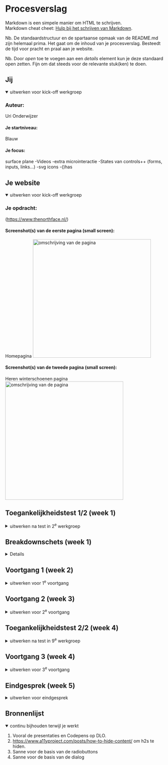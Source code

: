 # Procesverslag
Markdown is een simpele manier om HTML te schrijven.  
Markdown cheat cheet: [Hulp bij het schrijven van Markdown](https://github.com/adam-p/markdown-here/wiki/Markdown-Cheatsheet).

Nb. De standaardstructuur en de spartaanse opmaak van de README.md zijn helemaal prima. Het gaat om de inhoud van je procesverslag. Besteedt de tijd voor pracht en praal aan je website.

Nb. Door *open* toe te voegen aan een *details* element kun je deze standaard open zetten. Fijn om dat steeds voor de relevante stuk(ken) te doen.


## Jij

<details open>
  <summary>uitwerken voor kick-off werkgroep</summary>

  ### Auteur:
  Uri Onderwijzer

  #### Je startniveau:
  Blauw

  #### Je focus:
  surface plane
  -Videos
  -extra microinteractie
  -States van controls++ (forms, inputs, links…)
  -svg icons
  -()has
 
</details>

## Je website

<details open>
  <summary>uitwerken voor kick-off werkgroep</summary>

  ### Je opdracht:
  (https://www.thenorthface.nl/)

  #### Screenshot(s) van de eerste pagina (small screen): 
  Homepagina
  <img src="readme-images/tnffullpage.png" width="375px" alt="omschrijving van de pagina">

  #### Screenshot(s) van de tweede pagina (small screen):
  Heren winterschoenen pagina
  <img src="readme-images/tnffullpage2.png" width="375px" alt="omschrijving van de pagina">
 
</details>

## Toegankelijkheidstest 1/2 (week 1)

<details>
  <summary>uitwerken na test in 2<sup>e</sup> werkgroep</summary>

  ### Bevindingen
  Lijst met je bevindingen die in de test naar voren kwamen:

  -Door het carrousel heen scrollen werkt erg goed, maar de alt text bij de fotos klopt soms niet, de alt text is soms iets heel anders 
   dan wat op de foto staat, zo was er bijvoorbeeld een foto van een vrouw in een groene jas, maar was de alt text een vrouw in een roze 
   t-shirt.
  -Bij het stukje waar je lid kan worden van de 'XPLR pass' kan je niet naar de heading navigeren, zelfs niet met de pijltjes, je       
   navigeert automatisch naar de knop waar 'word lid' op staat, maar je weet dan dus niet waarvan je lid word.
  -De dropdown knoppen laten goed weten of de knop wel of niet uitgevouwen is.
  -De header 'abboneer u op onze nieuwsbrief' word ook overgeslagen, je word gelijk naar het e-mail vakje gebracht.
  -Hetzelfde gebeurd bij de headers 'volg the northface' en 'vind een winkel'.
  -Het hamburger menu werkt erg goed.
  -De alt text bij fotos kan beter.

  WCAG Checklist
  <img src="readme-images/WCAGCL1.jpg" width="375px">
  <img src="readme-images/WCAGCL2.jpg" width="375px">
  <img src="readme-images/WCAGCL3.jpg" width="375px">
  <img src="readme-images/WCAGCL4.jpg" width="375px">
  <img src="readme-images/WCAGCL5.jpg" width="375px">

</details>


## Breakdownschets (week 1)

<details>
  (De blauwe vierkanten zijn sections)

  ### Homepagina: 
  <img src="readme-images/breakdownschetsfed.png" width="375px" alt="breakdown van de hele pagina">

</details>


## Voortgang 1 (week 2)

<details>
  <summary>uitwerken voor 1<sup>e</sup> voortgang</summary>

  ### Stand van zaken
  Het verrasde me hoe goed de code er nog inzat van vorig jaar, ik had verwacht dat ik echt met heel veel moeite weer helemaal opnieuw alles moest leren, maar de kennis van vorig jaar kwam al snel terug.
  -Waar ik moeite mee heb is nu vooral de selectoren, ik ben nu soms classes aan het gebruiken op plekken waar dit eigenlijk niet mag, ik ga dit in de latere weken oplossen en de goede selectoren gebruiken.
  -Een uitdaging die ik had was om een carrousel te maken, niet een werkende maar meer iets dat lijkt op een carrousel.
  <img src="readme-images/pbfotocarrousel.png" width="375px">
  De uitdaging hier was om te voorkomen dat er side-scrolling voorkwam, dit is dus ook wat er eerst gebeurde. Wat ik wilde was dat de tweede foto in het carrousel afgesneden werd en dat hij dus wegvalt zodat je alleen de zijkant van de foto als breadcrumb kan zien. Na even puzzelen en met hulp van ChatGPT is het gelukt, ik moest de stukjes code: overflow: hidden; en width: 100vw; gebruiken.

  ### Agenda voor meeting
  samen met je groepje opstellen

  | student 1      | student 2          | student 3    | student 4        |
  | Splinter       | Maryam             | Uri          | ---              |
  | dit bespreken  | en dit             | Telt drop    | en dan ik dat    |
  | en dat ook nog | dit als er tijd is | down pijl als| dit wil ik zeker |
  | ...            | ...                | animatie     | ...              |

  Uri
  -In mijn hamburgermenu zitten er ontzettend veel steeds herhaalde onderdelen, moet ik die echt allemaal uitwerken?
  -Wanneer mag je classes gebruiken?
  
  Maryam
  -Ik heb moeite met mijn carousel, ik krijg mijn bg-img niet te zien.

  ### Verslag van meeting
  hier na afloop snel de uitkomsten van de meeting vastleggen

  Ik vond het voortgangsgesprek erg helpvol, ik had van te voren vooral algemene vragen, zoals of ik echt alle dropdowns in mijn header moest maken, gelukkig hoeft dat niet. Verder had ik ook vragen over de 'netheid' van mijn code, dus het gebruik van classes, de manier van positioneren met margins en de meerdere css bestanden. En hier heb ik nog veel te doen, ik moet de volgende punten in mijn code verbeteren:
  -Het gebruiken van classes.
  -Het manier van positioneren (Hoe ik het nu doe met margins is niet netjes.)
  -De kleuren in mijn root definieren.
  -Meerdere css bestanden aanmaken.

</details>

## Voortgang 2 (week 3)

<details>
  <summary>uitwerken voor 2<sup>e</sup> voortgang</summary>

  ### Stand van zaken
  Code net maken was makkelijker dan gedacht, het selecteren van code in css is eigenlijk heel makkelijk als je sections gebruikt, je kan makkelijk de section selecteren.

  ### Agenda voor meeting
  samen met je groepje opstellen

  Mijn vragen:
  -Hoe moet ik mijn dropdowns precies maken? Is het een button of een id/label?
  -Waar in de html moet mijn hamburger menu precies?

  ### Verslag van meeting
  Ik heb tijdens het voortgangsgesprek goed antwoord op mijn vragen gekregen, namelijk hoe ik de dropdowns met details summary moest maken en over de positionering die ik gebruikte. Hierdoor had ik alles wat ik nodig om de eerste pagina af te krijgen voor de accessibility test.


</details>


## Toegankelijkheidstest 2/2 (week 4)

<details>
  <summary>uitwerken na test in 9<sup>e</sup> werkgroep</summary>

  ### Bevindingen
  Lijst met je bevindingen die in de test naar voren kwamen (geef ook aan wat er verbeterd is):
  -De grootste verbetering die ik heb is dat ik een dark mode heb, de echte site heeft dit niet wat ik best wel verassend vind omdat het een groot bedrijf is, en vooral met de kleuren die northface gebruikt (Eigenlijk alleen zwart en wit) het erg makkelijk is om een dark mode aan te maken.
  -Ook kan je bij mij de video in de site pauzeren, bij de echte site kan dit niet en blijft hij automatisch in een loop afspelen.
  -Verder heb ik ook de font sizes verbeterd, tijdens het voortgang gesprek met Sanne zei hij dat een font eigenlijk minimaal 16px/1em groot moet zijn om goed leesbaar te zijn. Op de echte site waren er best veel stukken tekst die kleiner dan 1em waren. Op mijn site is alle tekst minimaal 1em groot.
  
  WCAG Checklist 2
  Dit is de tweede WCAG check die ik heb uitgevoerd, deze keer op mijn eigen site, op dit formulier gelden de vakjes onder 'test 2' voor mijn site, en 'test 1' voor de echte northface site.
  <img src="readme-images/WCAGCL2.1.jpg" width="375px">
  <img src="readme-images/WCAGCL2.2jpg" width="375px">
  <img src="readme-images/WCAGCL2.3jpg" width="375px">
  <img src="readme-images/WCAGCL2.4jpg" width="375px">
  <img src="readme-images/WCAGCL2.5jpg" width="375px">
</details>


## Voortgang 3 (week 4)

<details>
  <summary>uitwerken voor 3<sup>e</sup> voortgang</summary>

  ### Stand van zaken
  Voor dit gesprek heb ik de JS en CSS van mijn hamburgermenu afgemaakt, dit was met hulp van de presentatie en codepen op dlo veel makkelijker dan gedacht, dus hier ben ik wel blij mee. Verder heb ik snap ik grid nog niet helemaal, dus hier wil ik ook een paar vragen over stellen.


  ### Agenda voor meeting
  samen met je groepje opstellen

  | student 1      | student 2          | student 3    | student 4        |
  | ---            | ---                | ---          | ---              |
  | dit bespreken  | en dit             | en ik dit    | en dan ik dat    |
  | en dat ook nog | dit als er tijd is | nog een punt | dit wil ik zeker |
  | ...            | ...                | ...          | ...              |


  ### Verslag van meeting
  Ik heb geleerd hoe ik radiobuttons moest maken, en verder nog wat punten om mijn code netter te maken zoals dat hoofdletters met css moeten. Ook heb ik mijn laatste vragen over grid gesteld, en dit begrijp ik nu helemaal.

</details>


## Eindgesprek (week 5)

<details>
  <summary>uitwerken voor eindgesprek</summary>

  ### Je uitkomst - karakteristiek screenshots:
  <img src="readme-images/mijnhomepagefoto.png" width="375px" alt="uitomst opdracht 1">

  ### Dit ging goed/Heb ik geleerd: 
  Ik heb eigenlijk alles wat ik nu over code weet geleerd, aan het begin van de opdracht werkte ik heel slordig met margins en classes zonder root en met slechte html structuur, dit zorgde ervoor dat ik later steeds terug moest gaan om mijn ouder code te corrigeren. Dit kostte best wat tijd maar was wel een goed leerpunt, ik heb hierdoor geleerd om met grid te werken wat ik erg handig vind en als ik ooit weer moet coderen zeker ga gebruiken.
  Het belangrijkste wat ik heb geleerd is eigenlijk om wanneer je begint met coderen alle algemene stylen/code neer te zetten, zoals algemene stijlen voor je button of h2s en je root. Hiermee maak je het jezelf voor later zo veel makkelijker, omdat als je iets wilt veranderen in je code je niet elke button op moet zoeken in je code en steeds moet veranderen, maar je kan het gewoon op 1 punt veranderen en dan ben je klaar.

  Verder vond ik het ook leuk hoe makkelijk het eigenlijk is om een dark mode te maken.

  <img src="readme-images/mijnproductpagefoto.png" width="375px" alt="top">
  Waar ik trots op ben is eigenlijk de hele tweede pagina, vooral het gedeelte met de producten, ik vind dat het er heel goed uit is komen te zien en de radiobuttons werken ook.

  <img src="readme-images/filtermenufoto.png" width="375px" alt="top">
  Met het filtermenu ben ik ook blij, deze vind ik er ook goed uitzien en voordat ik ermee begon twijfelde ik of het me zou lukken, maar het is me gelukt. 

  ### Dit was lastig/Is niet gelukt:
  Ik had graag de filter/sorteeroptie werken willen maken, dit lijkt me een leuke uitdaging omdat ik al een beetje inzie hoe het zou kunnen werken/hoe ik het zou moeten doen.
</details>

## Bronnenlijst

<details open>
  <summary>continu bijhouden terwijl je werkt</summary>

  1. Vooral de presentaties en Codepens op DLO.
  2. https://www.a11yproject.com/posts/how-to-hide-content/ om h2s te hiden.
  3. Sanne voor de basis van de radiobuttons
  4. Sanne voor de basis van de dialog

</details>